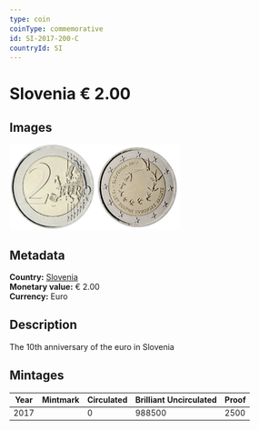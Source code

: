 ```yaml
---
type: coin
coinType: commemorative
id: SI-2017-200-C
countryId: SI
---
```


# Slovenia € 2.00

## Images

<img src="../../Images/common-2007-200.webp" height="150" alt="Front image"><img src="Images/SI-2017-200.webp" height="150" alt="Back image">

## Metadata

**Country:** [Slovenia](../../Countries/Slovenia/index.md)\
**Monetary value:** € 2.00\
**Currency:** Euro

## Description

The 10th anniversary of the euro in Slovenia

## Mintages

| Year | Mintmark | Circulated | Brilliant Uncirculated | Proof |
| ---- | -------- | ---------- | ---------------------- | ----- |
| 2017 |          | 0          | 988500                 | 2500  |
